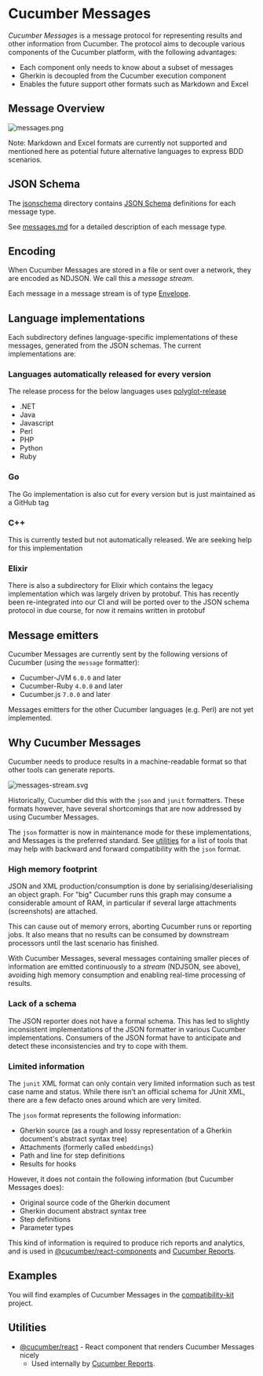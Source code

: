 # Cucumber Messages

*Cucumber Messages* is a message protocol for representing results and other information
from Cucumber. The protocol aims to decouple various components of the Cucumber platform, with the following advantages:

* Each component only needs to know about a subset of messages
* Gherkin is decoupled from the Cucumber execution component
* Enables the future support other formats such as Markdown and Excel

## Message Overview

![messages.png](messages.png)

Note: Markdown and Excel formats are currently not supported and mentioned here as potential future alternative languages to express BDD scenarios.

## JSON Schema

The [jsonschema](jsonschema) directory contains [JSON Schema](https://json-schema.org/)
definitions for each message type.

See [messages.md](messages.md) for a detailed description of each message type.

## Encoding

When Cucumber Messages are stored in a file or sent over a network, they are
encoded as NDJSON. We call this a *message stream*.

Each message in a message stream is of type [Envelope](messages.md#envelope).

## Language implementations

Each subdirectory defines language-specific implementations of these messages,
generated from the JSON schemas. The current implementations are:

### Languages automatically released for every version

The release process for the below languages uses [polyglot-release](./RELEASING.md)

- .NET
- Java
- Javascript
- Perl
- PHP
- Python
- Ruby

### Go

The Go implementation is also cut for every version but is just maintained as a GitHub tag

### C++

This is currently tested but not automatically released. We are seeking help for this implementation

### Elixir

There is also a subdirectory for Elixir which contains the legacy implementation which was largely
driven by protobuf. This has recently been re-integrated into our CI and will be ported over to
the JSON schema protocol in due course, for now it remains written in protobuf

## Message emitters

Cucumber Messages are currently sent by the following versions of Cucumber (using the `message` formatter):

* Cucumber-JVM `6.0.0` and later
* Cucumber-Ruby `4.0.0` and later
* Cucumber.js `7.0.0` and later

Messages emitters for the other Cucumber languages (e.g. Perl) are not yet implemented. 

## Why Cucumber Messages

Cucumber needs to produce results in a machine-readable format so that other tools can generate reports.

![messages-stream.svg](messages-stream.svg)

Historically, Cucumber did this with the `json` and `junit` formatters.
These formats however, have several shortcomings that are now addressed by using Cucumber Messages.

The `json` formatter is now in maintenance mode for these implementations, and Messages is the preferred standard.
See [utilities](#utilities) for a list of tools that may help with backward and forward compatibility
with the `json` format.

### High memory footprint

JSON and XML production/consumption is done by serialising/deserialising an object graph. For "big" Cucumber
runs this graph may consume a considerable amount of RAM, in particular if several large attachments
(screenshots) are attached.

This can cause out of memory errors, aborting Cucumber runs or reporting jobs. It also means that no results can be
consumed by downstream processors until the last scenario has finished.

With Cucumber Messages, several messages containing smaller pieces of information are emitted
continuously to a *stream* (NDJSON, see above), avoiding high memory consumption and enabling real-time processing
of results.

### Lack of a schema

The JSON reporter does not have a formal schema. This has led to slightly inconsistent implementations
of the JSON formatter in various Cucumber implementations. Consumers of the JSON format have
to anticipate and detect these inconsistencies and try to cope with them.

### Limited information

The `junit` XML format can only contain very limited information such as test case name and status.
While there isn't an official schema for JUnit XML, there are a few defacto ones around which are very limited.

The `json` format represents the following information:

* Gherkin source (as a rough and lossy representation of a Gherkin document's abstract syntax tree)
* Attachments (formerly called `embeddings`)
* Path and line for step definitions
* Results for hooks

However, it does not contain the following information (but Cucumber Messages does):

* Original source code of the Gherkin document
* Gherkin document abstract syntax tree
* Step definitions
* Parameter types

This kind of information is required to produce rich reports and analytics, and is
used in [@cucumber/react-components](https://github.com/cucumber/react-components) and [Cucumber Reports](https://reports.cucumber.io/).

## Examples

You will find examples of Cucumber Messages in the [compatibility-kit](https://github.com/cucumber/compatibility-kit/) project.

## Utilities

* [@cucumber/react](https://github.com/cucumber/cucumber-react) - React component that renders Cucumber Messages nicely
  * Used internally by [Cucumber Reports](https://reports.cucumber.io/).
